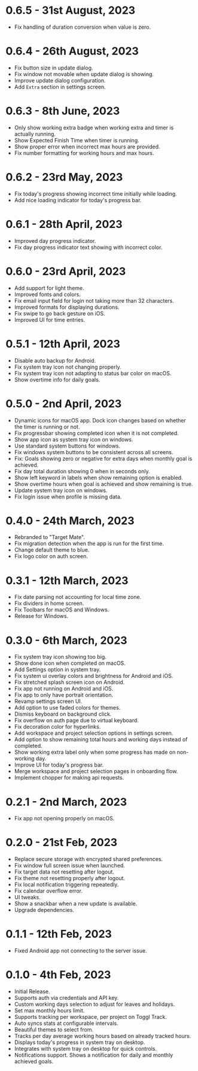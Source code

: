 # 0.6.5 - 31st August, 2023

- Fix handling of duration conversion when value is zero.

# 0.6.4 - 26th August, 2023

- Fix button size in update dialog.
- Fix window not movable when update dialog is showing.
- Improve update dialog configuration.
- Add `Extra` section in settings screen.

# 0.6.3 - 8th June, 2023

- Only show working extra badge when working extra and timer is actually running.
- Show Expected Finish Time when timer is running.
- Show proper error when incorrect max hours are provided.
- Fix number formatting for working hours and max hours.

# 0.6.2 - 23rd May, 2023

- Fix today's progress showing incorrect time initially while loading.
- Add nice loading indicator for today's progress bar.

# 0.6.1 - 28th April, 2023

- Improved day progress indicator.
- Fix day progress indicator text showing with incorrect color.

# 0.6.0 - 23rd April, 2023

- Add support for light theme.
- Improved fonts and colors.
- Fix email input field for login not taking more than 32 characters.
- Improved formats for displaying durations.
- Fix swipe to go back gesture on iOS.
- Improved UI for time entries.

# 0.5.1 - 12th April, 2023

- Disable auto backup for Android.
- Fix system tray icon not changing properly.
- Fix system tray icon not adapting to status bar color on macOS.
- Show overtime info for daily goals.

# 0.5.0 - 2nd April, 2023

- Dynamic icons for macOS app. Dock icon changes based on whether the timer is running or not.
- Fix progressbar showing completed icon when it is not completed.
- Show app icon as system tray icon on windows.
- Use standard system buttons for windows.
- Fix windows system buttons to be consistent across all screens.
- Fix: Goals showing zero or negative for extra days when monthly goal is achieved.
- Fix day total duration showing 0 when in seconds only.
- Show left keyword in labels when show remaining option is enabled.
- Show overtime hours when goal is achieved and show remaining is true.
- Update system tray icon on windows.
- Fix login issue when profile is missing data.

# 0.4.0 - 24th March, 2023

- Rebranded to "Target Mate".
- Fix migration detection when the app is run for the first time.
- Change default theme to blue.
- Fix logo color on auth screen.

# 0.3.1 - 12th March, 2023

- Fix date parsing not accounting for local time zone.
- Fix dividers in home screen.
- Fix Toolbars for macOS and Windows.
- Release for Windows.

# 0.3.0 - 6th March, 2023

- Fix system tray icon showing too big.
- Show done icon when completed on macOS.
- Add Settings option in system tray.
- Fix system ui overlay colors and brightness for Android and iOS.
- Fix stretched splash screen icon on Android.
- Fix app not running on Android and iOS.
- Fix app to only have portrait orientation.
- Revamp settings screen UI.
- Add option to use faded colors for themes.
- Dismiss keyboard on background click.
- Fix overflow on auth page due to virtual keyboard.
- Fix decoration color for hyperlinks.
- Add workspace and project selection options in settings screen.
- Add option to show remaining total hours and working days instead of completed.
- Show working extra label only when some progress has made on non-working day.
- Improve UI for today's progress bar.
- Merge workspace and project selection pages in onboarding flow.
- Implement chopper for making api requests.

# 0.2.1 - 2nd March, 2023

- Fix app not opening properly on macOS.

# 0.2.0 - 21st Feb, 2023

- Replace secure storage with encrypted shared preferences.
- Fix window full screen issue when launched.
- Fix target data not resetting after logout.
- Fix theme not resetting properly after logout.
- Fix local notification triggering repeatedly.
- Fix calendar overflow error.
- UI tweaks.
- Show a snackbar when a new update is available.
- Upgrade dependencies.

# 0.1.1 - 12th Feb, 2023

- Fixed Android app not connecting to the server issue.

# 0.1.0 - 4th Feb, 2023

- Initial Release.
- Supports auth via credentials and API key.
- Custom working days selection to adjust for leaves and holidays.
- Set max monthly hours limit.
- Supports tracking per workspace, per project on Toggl Track.
- Auto syncs stats at configurable intervals.
- Beautiful themes to select from.
- Tracks per day average working hours based on already tracked hours.
- Displays today's progress in system tray on desktop.
- Integrates with system tray on desktop for quick controls.
- Notifications support. Shows a notification for daily and monthly achieved goals.